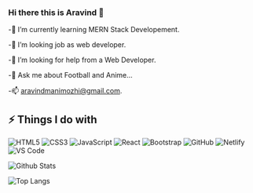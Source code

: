 ### Hi there this is Aravind 👋

-🌱 I’m currently learning MERN Stack Developement.

-👯 I’m looking job as web developer.

-🤔 I’m looking for help from a Web Developer.

-💬 Ask me about Football and Anime...

-📫 aravindmanimozhi@gmail.com.


## ⚡ Things I do with

![HTML5](https://img.shields.io/badge/-HTML5-E34F26?style=flat-square&logo=html5&logoColor=white)
![CSS3](https://img.shields.io/badge/-CSS3-1572B6?style=flat-square&logo=css3)
![JavaScript](https://img.shields.io/badge/-JavaScript-black?style=flat-square&logo=javascript)
![React](https://img.shields.io/badge/-React-black?style=flat-square&logo=react)
![Bootstrap](https://img.shields.io/badge/-Bootstrap-563D7C?style=flat-square&logo=bootstrap)
![GitHub](https://img.shields.io/badge/-GitHub-181717?style=flat-square&logo=github)
![Netlify](https://img.shields.io/badge/-Netlify-0F1E25?style=flat-square&logo=netlify&logoColor=white)
![VS Code](https://img.shields.io/badge/-VS_Code-007ACC?style=flat-square&logo=visual-studio-code&logoColor=white)




![Github Stats](https://github-readme-stats.vercel.app/api?username=ChristyAravind&count_private=true&show_icons=true&include_all_commits=true&theme=dark&hide_border=true)


![Top Langs](https://github-readme-stats.vercel.app/api/top-langs/?username=ChristyAravind&hide=TeX&layout=compact)

